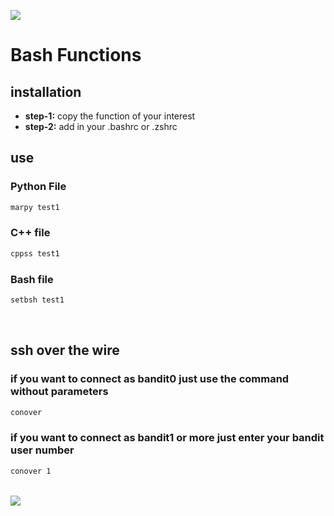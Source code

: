 <img src="https://user-images.githubusercontent.com/73097560/115834477-dbab4500-a447-11eb-908a-139a6edaec5c.gif"><br>
# Bash Functions 
## installation
* **step-1:** copy the function of your interest
* **step-2:** add in your .bashrc or .zshrc

## use

### Python File
```bash
marpy test1
```

### C++ file
```bash
cppss test1
```

### Bash file
```bash
setbsh test1
```
<br>

## ssh over the wire

### if you want to connect as bandit0 just use the command without parameters
```bash
conover
```

### if you want to connect as bandit1 or more just enter your bandit user number
```bash
conover 1
```
<br>
<img src="https://user-images.githubusercontent.com/73097560/115834477-dbab4500-a447-11eb-908a-139a6edaec5c.gif"><br><br>

